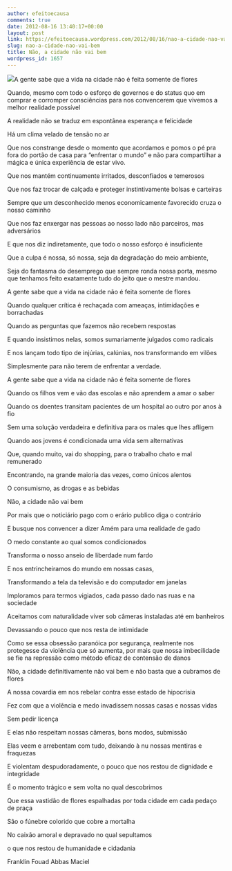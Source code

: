 ```yaml
---
author: efeitoecausa
comments: true
date: 2012-08-16 13:40:17+00:00
layout: post
link: https://efeitoecausa.wordpress.com/2012/08/16/nao-a-cidade-nao-vai-bem/
slug: nao-a-cidade-nao-vai-bem
title: Não, a cidade não vai bem
wordpress_id: 1657
---
```


[![](http://efeitoecausa.files.wordpress.com/2012/08/a-cidade-nao-vai-bem.png)](http://efeitoecausa.files.wordpress.com/2012/08/a-cidade-nao-vai-bem.png)A gente sabe que a vida na cidade não é feita somente de flores 

Quando, mesmo com todo o esforço de governos e do status quo em comprar e corromper consciências para nos convencerem que vivemos a melhor realidade possível

A realidade não se traduz em espontânea esperança e felicidade



Há um clima velado de tensão no ar

Que nos constrange desde o momento que acordamos e pomos o pé pra fora do portão de casa para “enfrentar o mundo” e não para compartilhar a mágica e única experiência de estar vivo.

Que nos mantém continuamente irritados, desconfiados e temerosos

Que nos faz trocar de calçada e proteger instintivamente bolsas e carteiras

Sempre que um desconhecido menos economicamente favorecido cruza o nosso caminho

Que nos faz enxergar nas pessoas ao nosso lado não parceiros, mas adversários

E que nos diz indiretamente, que todo o nosso esforço é insuficiente

Que a culpa é nossa, só nossa, seja da degradação do meio ambiente, 

Seja do fantasma do desemprego que sempre ronda nossa porta, mesmo que tenhamos feito exatamente tudo do jeito que o mestre mandou.



A gente sabe que a vida na cidade não é feita somente de flores 

Quando qualquer crítica é rechaçada com ameaças, intimidações e borrachadas

Quando as perguntas que fazemos não recebem respostas

E quando insistimos nelas, somos sumariamente julgados como radicais

E nos lançam todo tipo de injúrias, calúnias, nos transformando em vilões

Simplesmente para não terem de enfrentar a verdade.



A gente sabe que a vida na cidade não é feita somente de flores

Quando os filhos vem e vão das escolas e não aprendem a amar o saber

Quando os doentes transitam pacientes de um hospital ao outro por anos à fio

Sem uma solução verdadeira e definitiva para os males que lhes afligem

Quando aos jovens é condicionada uma vida sem alternativas

Que, quando muito, vai do shopping, para o trabalho chato e mal remunerado

Encontrando, na grande maioria das vezes, como únicos alentos

O consumismo, as drogas e as bebidas



Não, a cidade não vai bem

Por mais que o noticiário pago com o erário publico diga o contrário

E busque nos convencer a dizer Amém para uma realidade de gado



O medo constante ao qual somos condicionados

Transforma o nosso anseio de liberdade num fardo

E nos entrincheiramos do mundo em nossas casas, 

Transformando a tela da televisão e do computador em janelas



Imploramos para termos vigiados, cada passo dado nas ruas e na sociedade

Aceitamos com naturalidade viver sob câmeras instaladas até em banheiros

Devassando o pouco que nos resta de intimidade

Como se essa obsessão paranóica por segurança, realmente nos protegesse da violência que só aumenta, por mais que nossa imbecilidade se fie na repressão como método eficaz de contensão de danos 



Não, a cidade definitivamente não vai bem e não basta que a cubramos de flores

A nossa covardia em nos rebelar contra esse estado de hipocrisia

Fez com que a violência e medo invadissem nossas casas e nossas vidas

Sem pedir licença

E elas não respeitam nossas câmeras, bons modos, submissão

Elas veem e arrebentam com tudo, deixando à nu nossas mentiras e fraquezas

E violentam despudoradamente, o pouco que nos restou de dignidade e integridade



É o momento trágico e sem volta no qual descobrimos

Que essa vastidão de flores espalhadas por toda cidade em cada pedaço de praça

São o fúnebre colorido que cobre a mortalha

No caixão amoral e depravado no qual sepultamos 

o que nos restou de humanidade e cidadania



Franklin Fouad Abbas Maciel








